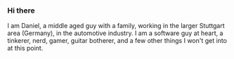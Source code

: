 ### Hi there

I am Daniel, a middle aged guy with a family, working in the larger Stuttgart area (Germany), in the automotive industry. I am a software guy at heart, a tinkerer, nerd, gamer, guitar botherer, and a few other things I won't get into at this point.
